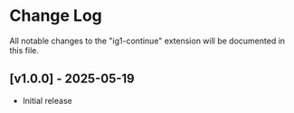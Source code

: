 # Change Log

All notable changes to the "ig1-continue" extension will be documented in this file.

## [v1.0.0] - 2025-05-19

- Initial release
